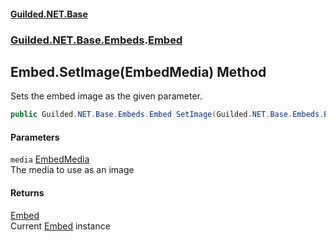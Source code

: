 
#### [Guilded.NET.Base](Guilded_NET_Base 'Guilded_NET_Base')
### [Guilded.NET.Base.Embeds](Guilded_NET_Base#Guilded_NET_Base_Embeds 'Guilded.NET.Base.Embeds').[Embed](Embed 'Guilded.NET.Base.Embeds.Embed')
## Embed.SetImage(EmbedMedia) Method
Sets the embed image as the given parameter.  
```csharp
public Guilded.NET.Base.Embeds.Embed SetImage(Guilded.NET.Base.Embeds.EmbedMedia media);
```

#### Parameters
<a name='Guilded_NET_Base_Embeds_Embed_SetImage(Guilded_NET_Base_Embeds_EmbedMedia)_media'></a>
`media` [EmbedMedia](EmbedMedia 'Guilded.NET.Base.Embeds.EmbedMedia')  
The media to use as an image
  

#### Returns
[Embed](Embed 'Guilded.NET.Base.Embeds.Embed')  
Current [Embed](Embed 'Guilded.NET.Base.Embeds.Embed') instance
